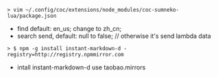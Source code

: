 ```
> vim ~/.config/coc/extensions/node_modules/coc-sumneko-lua/package.json
```
* find default: en_us; change to zh_cn;
* search send, default: null to false; // otherwise it's send lambda data
```
> $ npm -g install instant-markdown-d -registry=http://registry.npmmirror.com
```
* intall instant-markdown-d use taobao.mirrors
